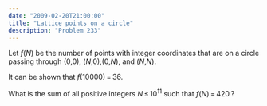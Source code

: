 ```yaml
---
date: "2009-02-20T21:00:00"
title: "Lattice points on a circle"
description: "Problem 233"
---
```


<p>Let <var>f</var>(<var>N</var>) be the number of points with integer coordinates that are on a circle passing through (0,0), (<var>N</var>,0),(0,<var>N</var>), and (<var>N</var>,<var>N</var>).</p>
<p>It can be shown that <var>f</var>(10000) = 36.</p>
<p>What is the sum of all positive integers <var>N</var> ≤ 10<sup>11</sup> such that <var>f</var>(<var>N</var>) = 420 ?</p>


